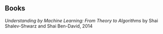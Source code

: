 
## Books

*Understanding by Machine Learning: From Theory to Algorithms* by Shai Shalev-Shwarz and Shai Ben-David, 2014
